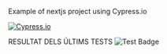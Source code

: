 Example of nextjs project using Cypress.io

<!---Start place for the badge -->
[![Cypress.io](https://img.shields.io/badge/tested%20with-Cypress-04C38E.svg)](https://www.cypress.io/)

<!---End place for the badge -->

RESULTAT DELS ÚLTIMS TESTS ![Test Badge](https://img.shields.io/badge/tested%20with-Cypress-04C38E.svg)
